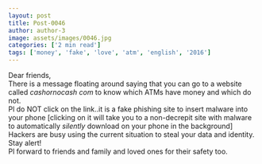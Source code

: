 ```yaml
---
layout: post
title: Post-0046
author: author-3
image: assets/images/0046.jpg
categories: ['2 min read']
tags: ['money', 'fake', 'love', 'atm', 'english', '2016']
---
```

Dear friends,  <br>
 There is a message floating around saying that you can go to a website called _cashornocash com_ to know which ATMs have money and which do not.  <br>
 Pl do NOT click on the link..it is a fake phishing site to insert malware into your phone [clicking on it will take you to a non-decrepit site with malware to automatically _silently_ download on your phone in the background]  <br>
 Hackers are busy using the current situation to steal your data and identity. Stay alert!  <br>
 Pl forward to friends and family and loved ones for their safety too.